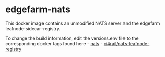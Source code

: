 edgefarm-nats
=============

This docker image contains an unmodified NATS server and the edgefarm leafnode-sidecar-registry.

To change the build information, edit the versions.env file to the corresponding docker tags found here
    - [nats](https://hub.docker.com/_/nats?tab=tags)
    - [ci4rail/nats-leafnode-registry](https://hub.docker.com/r/ci4rail/nats-leafnode-registry/tags)